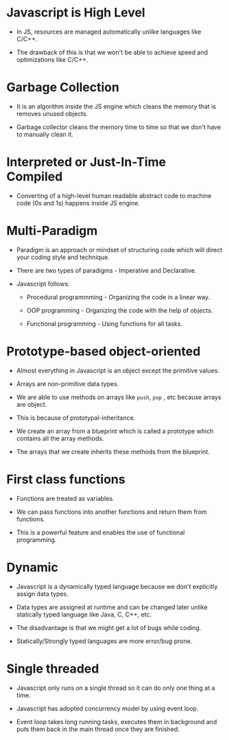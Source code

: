 # Javascript is High Level

- In JS, resources are managed automatically unlike languages like C/C++.

- The drawback of this is that we won't be able to achieve speed and optimizations like C/C++.

# Garbage Collection

- It is an algorithm inside the JS engine which cleans the memory that is removes unused objects.

- Garbage collector cleans the memory time to time so that we don't have to manually clean it.

# Interpreted or Just-In-Time Compiled

- Converting of a high-level human readable abstract code to machine code (0s and 1s) happens inside JS engine.

# Multi-Paradigm

- Paradigm is an approach or mindset of structuring code which will direct your coding style and technique.

- There are two types of paradigms - Imperative and Declarative.

- Javascript follows:
  
  - Procedural programmming - Organizing the code in a linear way.
  
  - OOP programming - Organizing the code with the help of objects.
  
  - Functional programming - Using functions for all tasks.

# Prototype-based object-oriented

- Almost everything in Javascript is an object except the primitive values.

- Arrays are non-primitive data types.

- We are able to use methods on arrays like `push`, `pop` , etc because arrays are object.

- This is because of prototypal-inheritance.

- We create an array from a blueprint which is called a prototype which contains all the array methods.

- The arrays that we create inherits these methods from the blueprint.

# First class functions

- Functions are treated as variables.

- We can pass functions into another functions and return them from functions.

- This is a powerful feature and enables the use of functional programming.

# Dynamic

- Javascript is a dynamically typed language because we don't explicitly assign data types.

- Data types are assigned at runtime and can be changed later unlike statically typed language like Java, C, C++, etc.

- The disadvantage is that we might get a lot of bugs while coding.

- Statically/Strongly typed languages are more error/bug prone.

# Single threaded

- Javascript only runs on a single thread so it can do only one thing at a time.

- Javascript has adopted concurrency model by using event loop.

- Event loop takes long running tasks, executes them in background and puts them back in the main thread once they are finished.
